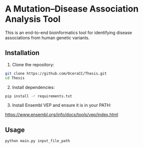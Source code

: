 # A Mutation–Disease Association Analysis Tool

This is an end-to-end bioinformatics tool for identifying disease associations from human genetic variants. 

## Installation
1. Clone the repository:

```bash
git clone https://github.com/OceraCC/Thesis.git
cd Thesis
```

2. Install dependencies:

```bash
pip install -r requirements.txt
```

3. Install Ensembl VEP and ensure it is in your PATH:

https://www.ensembl.org/info/docs/tools/vep/index.html


## Usage

```bash
python main.py input_file_path
```